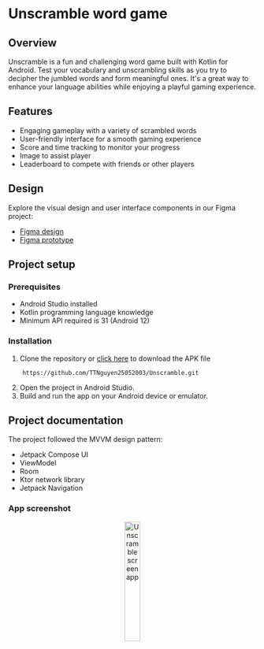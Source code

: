 # Unscramble word game

## Overview
Unscramble is a fun and challenging word game built with Kotlin for Android. Test your vocabulary and unscrambling skills as you try to decipher the jumbled words and form meaningful ones. It's a great way to enhance your language abilities while enjoying a playful gaming experience.

## Features
-  Engaging gameplay with a variety of scrambled words
- User-friendly interface for a smooth gaming experience
- Score and time tracking to monitor your progress
- Image to assist player
- Leaderboard to compete with friends or other players

## Design
Explore the visual design and user interface components in our Figma project:
- [Figma design](https://www.figma.com/file/RIHOcKghQTGY5ghU58ou4P/Unscramble?type=design&node-id=132%3A62&mode=design&t=UcpKMcxKELg1q8TI-1)
- [Figma prototype](https://www.figma.com/proto/RIHOcKghQTGY5ghU58ou4P/Unscramble?page-id=0%3A1&type=design&node-id=0-1886&viewport=503%2C246%2C0.1&t=bw0z6YDkQqDVxjyB-1&scaling=min-zoom&starting-point-node-id=0%3A1886&mode=design)


## Project setup
### Prerequisites
- Android Studio installed
- Kotlin programming language knowledge
- Minimum API required is 31 (Android 12)

### Installation
1. Clone the repository or [click here](https://drive.usercontent.google.com/download?id=1uMZMkDNC58LFYT5I3CC3OdEG4nKr5KZP&export=download&authuser=0&confirm=t&uuid=24b5a36c-0882-4b23-aa30-8d3e55e0602d&at=APZUnTW_grD9kwI20WhOhAOO89pb:1705825786816) to download the APK file
```
    https://github.com/TTNguyen25052003/Unscramble.git
```
2. Open the project in Android Studio.
3. Build and run the app on your Android device or emulator.

## Project documentation
The project followed the MVVM design pattern:
- Jetpack Compose UI
- ViewModel
- Room
- Ktor network library
- Jetpack Navigation

### App screenshot
<p align="center">
  <img src="https://github.com/TTNguyen25052003/Unscramble/blob/master/Screenshot.gif" alt="Unscramble screen app" width="25%" height="25%">
</p>
